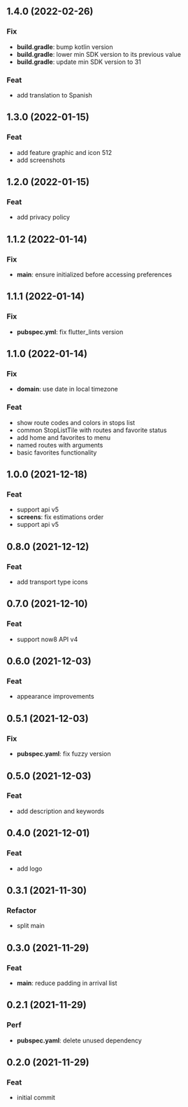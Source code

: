 ## 1.4.0 (2022-02-26)

### Fix

- **build.gradle**: bump kotlin version
- **build.gradle**: lower min SDK version to its previous value
- **build.gradle**: update min SDK version to 31

### Feat

- add translation to Spanish

## 1.3.0 (2022-01-15)

### Feat

- add feature graphic and icon 512
- add screenshots

## 1.2.0 (2022-01-15)

### Feat

- add privacy policy

## 1.1.2 (2022-01-14)

### Fix

- **main**: ensure initialized before accessing preferences

## 1.1.1 (2022-01-14)

### Fix

- **pubspec.yml**: fix flutter_lints version

## 1.1.0 (2022-01-14)

### Fix

- **domain**: use date in local timezone

### Feat

- show route codes and colors in stops list
- common StopListTile with routes and favorite status
- add home and favorites to menu
- named routes with arguments
- basic favorites functionality

## 1.0.0 (2021-12-18)

### Feat

- support api v5
- **screens**: fix estimations order
- support api v5

## 0.8.0 (2021-12-12)

### Feat

- add transport type icons

## 0.7.0 (2021-12-10)

### Feat

- support now8 API v4

## 0.6.0 (2021-12-03)

### Feat

- appearance improvements

## 0.5.1 (2021-12-03)

### Fix

- **pubspec.yaml**: fix fuzzy version

## 0.5.0 (2021-12-03)

### Feat

- add description and keywords

## 0.4.0 (2021-12-01)

### Feat

- add logo

## 0.3.1 (2021-11-30)

### Refactor

- split main

## 0.3.0 (2021-11-29)

### Feat

- **main**: reduce padding in arrival list

## 0.2.1 (2021-11-29)

### Perf

- **pubspec.yaml**: delete unused dependency

## 0.2.0 (2021-11-29)

### Feat

- initial commit
